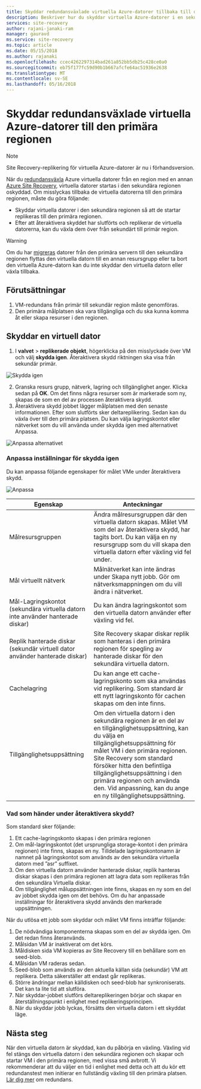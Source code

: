 ```yaml
---
title: Skyddar redundansväxlade virtuella Azure-datorer tillbaka till den primära regionen som Azure med Azure Site Recovery | Microsoft Docs
description: Beskriver hur du skyddar virtuella Azure-datorer i en sekundär region efter växling från en primär region med hjälp av Azure Site Recovery.
services: site-recovery
author: rajani-janaki-ram
manager: gauravd
ms.service: site-recovery
ms.topic: article
ms.date: 05/15/2018
ms.author: rajanaki
ms.openlocfilehash: ccec4262297314bad261a852bb5db25c428ce0a0
ms.sourcegitcommit: eb75f177fc59d90b1b667afcfe64ac51936e2638
ms.translationtype: MT
ms.contentlocale: sv-SE
ms.lasthandoff: 05/16/2018
---
```

# <a name="reprotect-failed-over-azure-vms-to-the-primary-region"></a>Skyddar redundansväxlade virtuella Azure-datorer till den primära regionen


>[!NOTE]
>
> Site Recovery-replikering för virtuella Azure-datorer är nu i förhandsversion.



När du [redundansväxla](site-recovery-failover.md) Azure virtuella datorer från en region med en annan [Azure Site Recovery](site-recovery-overview.md), virtuella datorer startas i den sekundära regionen oskyddad. Om misslyckas tillbaka de virtuella datorerna till den primära regionen, måste du göra följande:

- Skyddar virtuella datorer i den sekundära regionen så att de startar replikeras till den primära regionen. 
- Efter att återaktivera skyddet har slutförts och replikerar de virtuella datorerna, kan du växla dem över från sekundärt till primär region.

> [!WARNING]
> Om du har [migreras](migrate-overview.md#what-do-we-mean-by-migration) datorer från den primära servern till den sekundära regionen flyttas den virtuella datorn till en annan resursgrupp eller ta bort den virtuella Azure-datorn kan du inte skyddar den virtuella datorn eller växla tillbaka.


## <a name="prerequisites"></a>Förutsättningar
1. VM-redundans från primär till sekundär region måste genomföras.
2. Den primära målplatsen ska vara tillgängliga och du ska kunna komma åt eller skapa resurser i den regionen.

## <a name="reprotect-a-vm"></a>Skyddar en virtuell dator

1. I **valvet** > **replikerade objekt**, högerklicka på den misslyckade över VM och välj **skydda igen**. Återaktivera skydd riktningen ska visa från sekundär primär. 

  ![Skydda igen](./media/site-recovery-how-to-reprotect-azure-to-azure/reprotect.png)

2. Granska resurs grupp, nätverk, lagring och tillgänglighet anger. Klicka sedan på **OK**. Om det finns några resurser som är markerade som ny, skapas de som en del av processen återaktivera skydd.
3. Återaktivera skydd jobbet lägger målplatsen med den senaste informationen. Efter som slutförts sker deltareplikering. Sedan kan du växla över till den primära platsen. Du kan välja lagringskontot eller nätverket som du vill använda under skydda igen med alternativet Anpassa.

  ![Anpassa alternativet](./media/site-recovery-how-to-reprotect-azure-to-azure/customize.png)

### <a name="customize-reprotect-settings"></a>Anpassa inställningar för skydda igen

Du kan anpassa följande egenskaper för målet VMe under återaktivera skydd.

![Anpassa](./media/site-recovery-how-to-reprotect-azure-to-azure/customizeblade.png)

|Egenskap  |Anteckningar  |
|---------|---------|
|Målresursgruppen     | Ändra målresursgruppen där den virtuella datorn skapas. Målet VM som del av återaktivera skydd, har tagits bort. Du kan välja en ny resursgrupp som du vill skapa den virtuella datorn efter växling vid fel under.        |
|Mål virtuellt nätverk     | Målnätverket kan inte ändras under Skapa nytt jobb. Gör om nätverksmappningen om du vill ändra i nätverket.         |
|Mål-Lagringskontot (sekundära virtuella datorn inte använder hanterade diskar)     | Du kan ändra lagringskontot som den virtuella datorn använder efter växling vid fel.         |
|Replik hanterade diskar (sekundär virtuell dator använder hanterade diskar)    | Site Recovery skapar diskar replik som hanteras i den primära regionen för spegling av hanterade diskar för den sekundära virtuella datorn.         | 
|Cachelagring     | Du kan ange ett cache-lagringskonto som ska användas vid replikering. Som standard är ett nytt lagringskonto för cachen skapas om den inte finns.         |
|Tillgänglighetsuppsättning     |Om den virtuella datorn i den sekundära regionen är en del av en tillgänglighetsuppsättning, kan du välja en tillgänglighetsuppsättning för målet VM i den primära regionen. Site Recovery som standard försöker hitta den befintliga tillgänglighetsuppsättning i den primära regionen och använda den. Vid anpassning, kan du ange en ny tillgänglighetsuppsättning.         |


### <a name="what-happens-during-reprotection"></a>Vad som händer under återaktivera skydd?

Som standard sker följande:

1. Ett cache-lagringskonto skapas i den primära regionen
2. Om mål-lagringskontot (det ursprungliga storage-kontot i den primära regionen) inte finns, skapas en ny. Tilldelade lagringskontonamn är namnet på lagringskontot som används av den sekundära virtuella datorn med ”asr” suffixet.
3. Om den virtuella datorn använder hanterade diskar, replik hanteras diskar skapas i den primära regionen att lagra data som replikeras från den sekundära Virtuella diskar. 
4. Om tillgänglighet måluppsättningen inte finns, skapas en ny som en del av jobbet skydda igen om det behövs. Om du har anpassade inställningar för återaktivera skydd används den markerade uppsättningen.

När du utlösa ett jobb som skyddar och målet VM finns inträffar följande:

1. De nödvändiga komponenterna skapas som en del av skydda igen. Om det redan finns återanvänds.
2. Målsidan VM är inaktiverat om det körs.
3. Måldisken sida VM kopieras av Site Recovery till en behållare som en seed-blob.
4. Målsidan VM raderas sedan.
5. Seed-blob som används av den aktuella källan sida (sekundär) VM att replikera. Detta säkerställer att endast går replikeras.
6. Större ändringar mellan källdisken och seed-blob har synkroniserats. Det kan ta lite tid att slutföra.
7. När skyddar-jobbet slutförs deltareplikeringen börjar och skapar en återställningspunkt i enlighet med replikeringsprincipen.
8. När du skyddar jobb lyckas, försätts den virtuella datorn i ett skyddat läge.

## <a name="next-steps"></a>Nästa steg

När den virtuella datorn är skyddad, kan du påbörja en växling. Växling vid fel stängs den virtuella datorn i den sekundära regionen och skapar och startar VM i den primära regionen, med vissa små avbrott. Vi rekommenderar att du väljer en tid i enlighet med detta och att du kör ett redundanstest men initierar en fullständig växling till den primära platsen. [Lär dig mer](site-recovery-failover.md) om redundans.

